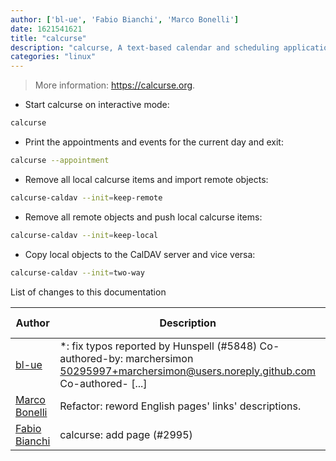 ```yaml
---
author: ['bl-ue', 'Fabio Bianchi', 'Marco Bonelli']
date: 1621541621
title: "calcurse"
description: "calcurse, A text-based calendar and scheduling application for the command-line."
categories: "linux"
---
```

> More information: <https://calcurse.org>.

- Start calcurse on interactive mode:

```bash
calcurse
```

- Print the appointments and events for the current day and exit:

```bash
calcurse --appointment
```

- Remove all local calcurse items and import remote objects:

```bash
calcurse-caldav --init=keep-remote
```

- Remove all remote objects and push local calcurse items:

```bash
calcurse-caldav --init=keep-local
```

- Copy local objects to the CalDAV server and vice versa:

```bash
calcurse-caldav --init=two-way
```
List of changes to this documentation


Author | Description | ISO 8601 Date | GitHub link
------|-----|-----|-----
[bl-ue](mailto:54780737+bl-ue@users.noreply.github.com) | *: fix typos reported by Hunspell (#5848) Co-authored-by: marchersimon <50295997+marchersimon@users.noreply.github.com> Co-authored- [...] | 2021-05-20T22:13:41 | [8ebd171d6f00](https://github.com/tldr-pages/tldr/commit/8ebd171d6f001698709fefc02b1fd5cc9f3a99c4)
[Marco Bonelli](mailto:marco@mebeim.net) | Refactor: reword English pages' links' descriptions. | 2019-06-03T14:19:41 | [66abb98ce935](https://github.com/tldr-pages/tldr/commit/66abb98ce935c0f4516bf30c4d6da72180d5a3ab)
[Fabio Bianchi](mailto:13044134+fabiobianchiwebdev@users.noreply.github.com) | calcurse: add page (#2995) | 2019-05-24T22:32:45 | [9dafa0dee117](https://github.com/tldr-pages/tldr/commit/9dafa0dee117b25164cb6f6425de7936f8a01c2f)

